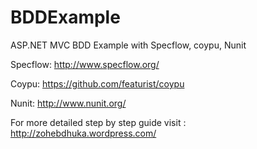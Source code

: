 BDDExample
==========

ASP.NET MVC BDD Example with Specflow, coypu, Nunit 

Specflow: http://www.specflow.org/ 

Coypu: https://github.com/featurist/coypu 

Nunit: http://www.nunit.org/

For more detailed step by step guide visit : http://zohebdhuka.wordpress.com/ 
